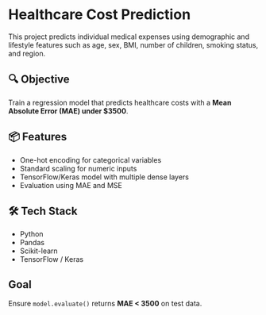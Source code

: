 #  Healthcare Cost Prediction

This project predicts individual medical expenses using demographic and lifestyle features such as age, sex, BMI, number of children, smoking status, and region.

## 🔍 Objective
Train a regression model that predicts healthcare costs with a **Mean Absolute Error (MAE) under $3500**.

## 📦 Features
- One-hot encoding for categorical variables
- Standard scaling for numeric inputs
- TensorFlow/Keras model with multiple dense layers
- Evaluation using MAE and MSE

## 🛠️ Tech Stack
- Python
- Pandas
- Scikit-learn
- TensorFlow / Keras
##  Goal
Ensure `model.evaluate()` returns **MAE < 3500** on test data.

